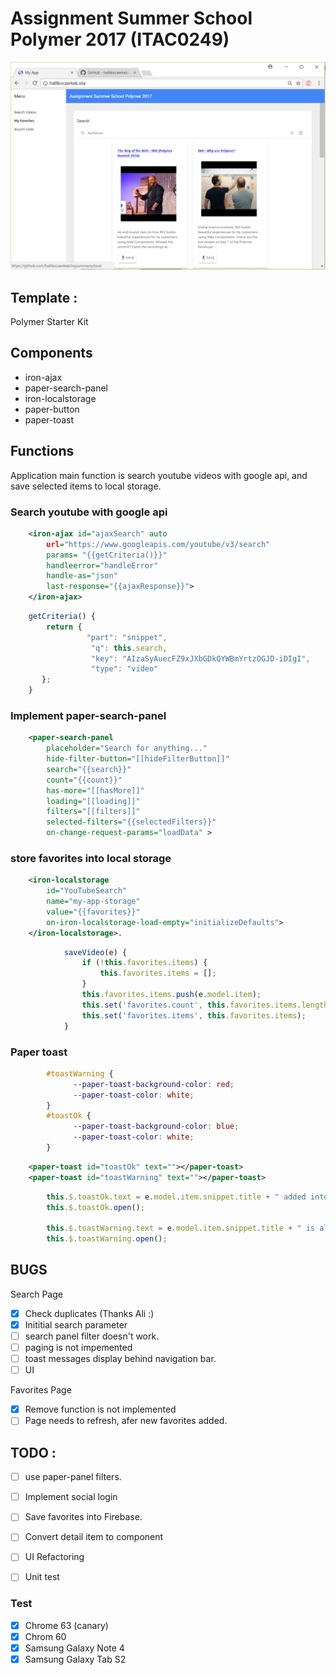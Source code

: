 # Assignment Summer School Polymer 2017 (ITAC0249)

![ING Summer School](/docs/1.png)

## Template : 

Polymer Starter Kit

## Components 

* iron-ajax
* paper-search-panel
* iron-localstorage
* paper-button
* paper-toast

## Functions

Application main function is search youtube videos with google api, and save selected items to local storage.

### Search youtube with google api

```xml
    <iron-ajax id="ajaxSearch" auto
        url="https://www.googleapis.com/youtube/v3/search"  
        params= "{{getCriteria()}}"  
        handleerror="handleError"
        handle-as="json"
        last-response="{{ajaxResponse}}">
    </iron-ajax>
```

```javascript
    getCriteria() {
        return {
                 "part": "snippet",
                  "q": this.search,
                  "key": "AIzaSyAuecFZ9xJXbGDkQYWBmYrtzOGJD-iDIgI",
                  "type": "video"
       };
    }
```

### Implement paper-search-panel

```xml
    <paper-search-panel
        placeholder="Search for anything..."
        hide-filter-button="[[hideFilterButton]]"
        search="{{search}}"
        count="{{count}}"          
        has-more="[[hasMore]]"
        loading="[[loading]]"
        filters="[[filters]]"     
        selected-filters="{{selectedFilters}}"
        on-change-request-params="loadData" >
```

### store favorites into local storage

```xml
    <iron-localstorage 
        id="YouTubeSearch" 
        name="my-app-storage"     
        value="{{favorites}}" 
        on-iron-localstorage-load-empty="initializeDefaults">
    </iron-localstorage>.
```
```javascript
            saveVideo(e) {
                if (!this.favorites.items) {
                    this.favorites.items = [];
                }
                this.favorites.items.push(e.model.item);
                this.set('favorites.count', this.favorites.items.length);
                this.set('favorites.items', this.favorites.items);
            }
```
### Paper toast

```css
        #toastWarning {
              --paper-toast-background-color: red;
              --paper-toast-color: white;
        } 
        #toastOk {
              --paper-toast-background-color: blue;
              --paper-toast-color: white;
        }
```

```xml
    <paper-toast id="toastOk" text=""></paper-toast>
    <paper-toast id="toastWarning" text=""></paper-toast>
```
```javascript
        this.$.toastOk.text = e.model.item.snippet.title + " added into favorites!";
        this.$.toastOk.open();

        this.$.toastWarning.text = e.model.item.snippet.title + " is already added into favorites!";
        this.$.toastWarning.open();
```

## BUGS

Search Page

- [x] Check duplicates (Thanks Ali :)  
- [x] Inititial search parameter  
- [ ]  search panel filter doesn't work. 
- [ ]  paging is not impemented
- [ ] toast messages display behind navigation bar.
- [ ] UI 

Favorites Page
- [x] Remove function is not implemented   
- [ ] Page needs to refresh, afer new favorites added.

## TODO :

- [ ] use paper-panel filters.
- [ ]  Implement social login 
- [ ]  Save favorites into Firebase.
- [ ]  Convert detail item to component 
- [ ]  UI Refactoring
- [ ]  Unit test

 

### Test

- [x] Chrome 63 (canary)
- [x] Chrom 60
- [x] Samsung Galaxy Note 4
- [x] Samsung Galaxy Tab S2